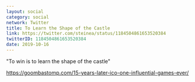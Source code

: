 ```yaml
---
layout: social
category: social
network: Twitter
title: To Learn the Shape of the Castle
link: https://twitter.com/steinea/status/1184504861653520384
twitterID: 1184504861653520384
date: 2019-10-16
---
```


"To win is to learn the shape of the castle"

<https://goombastomp.com/15-years-later-ico-one-influential-games-ever/>
